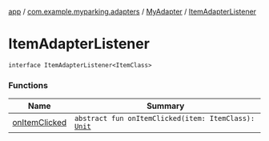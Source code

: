 [app](../../../index.md) / [com.example.myparking.adapters](../../index.md) / [MyAdapter](../index.md) / [ItemAdapterListener](./index.md)

# ItemAdapterListener

`interface ItemAdapterListener<ItemClass>`

### Functions

| Name | Summary |
|---|---|
| [onItemClicked](on-item-clicked.md) | `abstract fun onItemClicked(item: ItemClass): `[`Unit`](https://kotlinlang.org/api/latest/jvm/stdlib/kotlin/-unit/index.html) |
